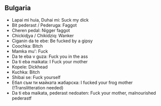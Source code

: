 ## Bulgaria
- Lapai mi huia, Duhai mi: Suck my dick	
- Bit pederast / Pederuga: Faggot
- Cheren pedal: Nigger faggot
- Chickidjya / Chikidziq: Wanker
- Ciganin da te ebe: Be fucked by a gipsy
- Coochka: Bitch
- Mamka mu': Fuck
- Da te eba v guza: Fuck you in the ass
- Da ti eba maikata: I Fuck your mother	
- Kopele: Dickhead
- Kuchka: Bitch
- Shibai se: Fuck yourself
- Ебал съм ти майката жабарска: I fucked your frog mother (!Translitteration needed)
- Da ti eba maikata, pederast nedoaten: Fuck your mother, malnourished pederastf
